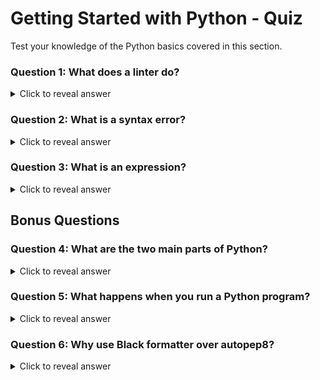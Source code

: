 # Getting Started with Python - Quiz

Test your knowledge of the Python basics covered in this section.

### Question 1: What does a linter do?

<details>
<summary>Click to reveal answer</summary>

A linter checks your code for errors and style issues. It analyzes your code without running it and helps identify:

- Syntax errors
- Style guide violations (like PEP 8)
- Potential bugs
- Code quality issues

Examples of Python linters include pylint, flake8, and the built-in linting in VS Code's Python extension.

</details>

### Question 2: What is a syntax error?

<details>
<summary>Click to reveal answer</summary>

A syntax error is a grammar mistake in your Python code that violates the language's rules. It prevents your code from running because Python cannot understand what you're trying to do.

Examples:

- Missing parentheses: `print "Hello"` (should be `print("Hello")`)
- Incomplete expressions: `2 >` (missing right side of comparison)
- Incorrect indentation
- Missing colons after if statements

When you get a syntax error, Python will show you where the error occurred and give you a hint about what's wrong.

</details>

### Question 3: What is an expression?

<details>
<summary>Click to reveal answer</summary>

An expression is a piece of code that produces or evaluates to a value. Expressions can be:

**Simple expressions:**

- `5` (a number)
- `"Hello"` (a string)
- `x` (a variable)

**Complex expressions:**

- `2 + 3` (arithmetic operation, evaluates to 5)
- `2 > 1` (comparison, evaluates to True)
- `"Hello" * 3` (string multiplication, evaluates to "HelloHelloHello")

The key point is that expressions always result in a value that can be used elsewhere in your code.

</details>

## Bonus Questions

### Question 4: What are the two main parts of Python?

<details>
<summary>Click to reveal answer</summary>

1. **Language (Rules)** - The syntax, grammar, and features that define how Python code should look and behave
2. **Implementation (Program)** - The actual software that reads and executes Python code (like CPython, Jython, PyPy)
</details>

### Question 5: What happens when you run a Python program?

<details>
<summary>Click to reveal answer</summary>

1. **Source Code** - Your `.py` file with human-readable Python code
2. **Compilation** - CPython compiles your code into Python Bytecode
3. **Execution** - Python Virtual Machine (PVM) executes the bytecode
4. **Machine Code** - PVM converts bytecode to machine instructions
5. **Output** - You see the results of your program

This two-step process (source → bytecode → machine code) makes Python platform-independent.

</details>

### Question 6: Why use Black formatter over autopep8?

<details>
<summary>Click to reveal answer</summary>

**Black** is generally preferred because:

- **Zero configuration** - Works out of the box
- **Consistent results** - Same formatting every time
- **Opinionated** - No debates about style choices
- **Modern adoption** - Used by major Python projects
- **Great VS Code integration**

**autopep8** is more conservative and configurable, but Black's "uncompromising" approach leads to more consistent code

